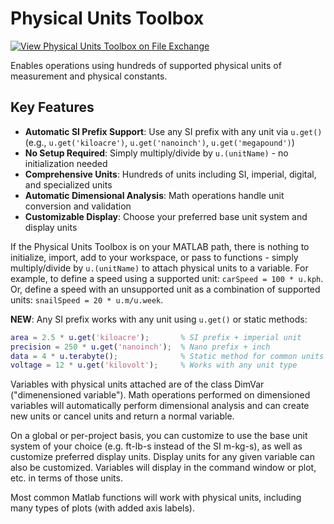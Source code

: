 # Physical Units Toolbox
[![View Physical Units Toolbox on File Exchange](https://www.mathworks.com/matlabcentral/images/matlab-file-exchange.svg)](https://www.mathworks.com/matlabcentral/fileexchange/38977-physical-units-toolbox)

Enables operations using hundreds of supported physical units of measurement and physical constants.

## Key Features

- **Automatic SI Prefix Support**: Use any SI prefix with any unit via `u.get()` (e.g., `u.get('kiloacre')`, `u.get('nanoinch')`, `u.get('megapound')`)
- **No Setup Required**: Simply multiply/divide by `u.(unitName)` - no initialization needed
- **Comprehensive Units**: Hundreds of units including SI, imperial, digital, and specialized units
- **Automatic Dimensional Analysis**: Math operations handle unit conversion and validation
- **Customizable Display**: Choose your preferred base unit system and display units

If the Physical Units Toolbox is on your MATLAB path, there is nothing to initialize, import, add to your workspace, or pass to functions - simply multiply/divide by `u.(unitName)` to attach physical units to a variable. 
For example, to define a speed using a supported unit: `carSpeed = 100 * u.kph`. 
Or, define a speed with an unsupported unit as a combination of supported units: `snailSpeed = 20 * u.m/u.week`.

**NEW**: Any SI prefix works with any unit using `u.get()` or static methods:
```matlab
area = 2.5 * u.get('kiloacre');       % SI prefix + imperial unit
precision = 250 * u.get('nanoinch');  % Nano prefix + inch  
data = 4 * u.terabyte();              % Static method for common units
voltage = 12 * u.get('kilovolt');     % Works with any unit type
```

Variables with physical units attached are of the class DimVar ("dimenensioned variable"). Math operations performed on dimensioned variables will automatically perform dimensional analysis and can create new units or cancel units and return a normal variable.

On a global or per-project basis, you can customize to use the base unit system of your choice (e.g. ft-lb-s instead of the SI m-kg-s), as well as customize preferred display units. Display units for any given variable can also be customized. Variables will display in the command window or plot, etc. in terms of those units.

Most common Matlab functions will work with physical units, including many types of plots (with added axis labels).
